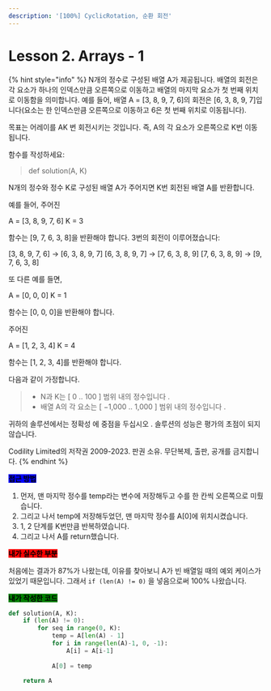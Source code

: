 ```yaml
---
description: '[100%] CyclicRotation, 순환 회전'
---
```


# Lesson 2. Arrays - 1

{% hint style="info" %}
N개의 정수로 구성된 배열 A가 제공됩니다. 배열의 회전은 각 요소가 하나의 인덱스만큼 오른쪽으로 이동하고 배열의 마지막 요소가 첫 번째 위치로 이동함을 의미합니다. 예를 들어, 배열 A = \[3, 8, 9, 7, 6]의 회전은 \[6, 3, 8, 9, 7]입니다(요소는 한 인덱스만큼 오른쪽으로 이동하고 6은 첫 번째 위치로 이동됩니다).

목표는 어레이를 AK 번 회전시키는 것입니다. 즉, A의 각 요소가 오른쪽으로 K번 이동됩니다.

함수를 작성하세요:

> def solution(A, K)

N개의 정수와 정수 K로 구성된 배열 A가 주어지면 K번 회전된 배열 A를 반환합니다.

예를 들어, 주어진

A = \[3, 8, 9, 7, 6] K = 3

함수는 \[9, 7, 6, 3, 8]을 반환해야 합니다. 3번의 회전이 이루어졌습니다:

\[3, 8, 9, 7, 6] -> \[6, 3, 8, 9, 7] \[6, 3, 8, 9, 7] -> \[7, 6, 3, 8, 9] \[7, 6, 3, 8, 9] -> \[9, 7, 6, 3, 8]

또 다른 예를 들면,

A = \[0, 0, 0] K = 1

함수는 \[0, 0, 0]을 반환해야 합니다.

주어진

A = \[1, 2, 3, 4] K = 4

함수는 \[1, 2, 3, 4]를 반환해야 합니다.

다음과 같이 가정합니다.

> * N과 K는 \[ 0 .. 100 ] 범위 내의 정수입니다 .
> * 배열 A의 각 요소는 \[ −1,000 .. 1,000 ] 범위 내의 정수입니다 .

귀하의 솔루션에서는 정확성 에 중점을 두십시오 . 솔루션의 성능은 평가의 초점이 되지 않습니다.



Codility Limited의 저작권 2009-2023. 판권 소유. 무단복제, 출판, 공개를 금지합니다.
{% endhint %}



<mark style="background-color:blue;">**접근 방법**</mark>

1. 먼저, 맨 마지막 정수를 temp라는 변수에 저장해두고 수를 한 칸씩 오른쪽으로 미뤘습니다.
2. 그리고 나서 temp에 저장해두었던, 맨 마지막 정수를 A\[0]에 위치시켰습니다.
3. 1, 2 단계를 K번만큼 반복하였습니다.
4. 그리고 나서 A를 return했습니다.



<mark style="background-color:red;">**내가 실수한 부분**</mark>

처음에는 결과가 87%가 나왔는데, 이유를 찾아보니 A가 빈 배열일 때의 예외 케이스가 있었기 때문입니다. 그래서 `if (len(A) != 0)` 을 넣음으로써 100% 나왔습니다.



<mark style="background-color:green;">**내가 작성한 코드**</mark>

```python
def solution(A, K):
    if (len(A) != 0):
        for seq in range(0, K):
            temp = A[len(A) - 1]
            for i in range(len(A)-1, 0, -1):
                A[i] = A[i-1]
    
            A[0] = temp
    
    return A
```



